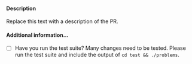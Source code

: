 #### Description

Replace this text with a description of the PR.

#### Additional information...

- [ ] Have you run the test suite?
  Many changes need to be tested. Please run the test suite
  and include the output of ```cd test && ./problems```.
